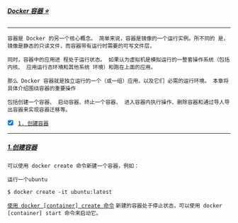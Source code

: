 ##### [Docker 容器 :star:](#top) <b id="top"></b>
----
`容器是 Docker 的另一个核心概念。 简单来说，容器是镜像的一个运行实例。所不同的 是，镜像是静态的只读文件，而容器带有运行时需要的可写文件层，`

`同时，容器中的应用进 程处于运行状态。 如果认为虚拟机是模拟运行的一整套操作系统（包括内核、 应用运行态环境和其他系统 环境）和跑在上面的应用。`

`那么 Docker 容器就是独立运行的一个（或一组）应用，以及它们 必需的运行环境。 本章将具体介绍围绕容器的重要操作`

`包括创建一个容器、 启动容器、终止一个容器、 进入容器内执行操作、删除容器和通过导人导出容器来实现容器迁移等。`

- [x] [`1. 创建容器`](#tar1) 

------
##### [1.创建容器](#top) <b id="tar1"></b>
`可以使用 docker create 命令新建一个容器，例如：`

`运行一个ubuntu`
```shell
$ docker create -it ubuntu:latest 
```
[`使用 docker [container] create 命令`](https://docs.docker.com/engine/reference/commandline/create/) `新建的容器处于停止状态，可以使用 docker [container] start 命令来启动它。 `
